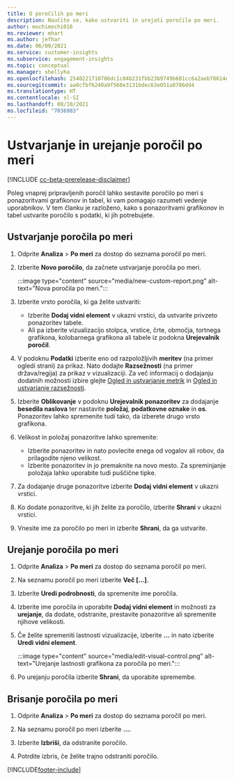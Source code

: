```yaml
---
title: O poročilih po meri
description: Naučite se, kako ustvariti in urejati poročila po meri.
author: mochimochi016
ms.reviewer: mhart
ms.author: jefhar
ms.date: 06/09/2021
ms.service: customer-insights
ms.subservice: engagement-insights
ms.topic: conceptual
ms.manager: shellyha
ms.openlocfilehash: 2540221710786dc1c84b231fbb23b9749b601cc6a2aeb78614e16002302a80a9
ms.sourcegitcommit: aa0cfbf6240a9f560e3131bdec63e051a8786dd4
ms.translationtype: HT
ms.contentlocale: sl-SI
ms.lasthandoff: 08/10/2021
ms.locfileid: "7036983"
---
```

# <a name="create-and-edit-custom-reports"></a>Ustvarjanje in urejanje poročil po meri

[!INCLUDE [cc-beta-prerelease-disclaimer](includes/cc-beta-prerelease-disclaimer.md)]

Poleg vnaprej pripravljenih poročil lahko sestavite poročilo po meri s ponazoritvami grafikonov in tabel, ki vam pomagajo razumeti vedenje uporabnikov. V tem članku je razloženo, kako s ponazoritvami grafikonov in tabel ustvarite poročilo s podatki, ki jih potrebujete. 

## <a name="create-a-custom-report"></a>Ustvarjanje poročila po meri

1. Odprite **Analiza** > **Po meri** za dostop do seznama poročil po meri.

1. Izberite **Novo poročilo**, da začnete ustvarjanje poročila po meri.

   :::image type="content" source="media/new-custom-report.png" alt-text="Nova poročila po meri.":::

1. Izberite vrsto poročila, ki ga želite ustvariti:

    - Izberite **Dodaj vidni element** v ukazni vrstici, da ustvarite privzeto ponazoritev tabele.
    - Ali pa izberite vizualizacijo stolpca, vrstice, črte, območja, tortnega grafikona, kolobarnega grafikona ali tabele iz podokna **Urejevalnik poročil**.

1. V podoknu **Podatki** izberite eno od razpoložljivih **meritev** (na primer ogledi strani) za prikaz. Nato dodajte **Razsežnosti** (na primer država/regija) za prikaz v vizualizaciji. Za več informacij o dodajanju dodatnih možnosti izbire glejte [Ogled in ustvarjanje metrik](metrics.md) in [Ogled in ustvarjanje razsežnosti](dimensions.md).

1. Izberite **Oblikovanje** v podoknu **Urejevalnik ponazoritev** za dodajanje **besedila naslova** ter nastavite **položaj**, **podatkovne oznake** in **os**.  Ponazoritev lahko spremenite tudi tako, da izberete drugo vrsto grafikona.

1. Velikost in položaj ponazoritve lahko spremenite:
   - Izberite ponazoritev in nato povlecite enega od vogalov ali robov, da prilagodite njeno velikost.
   - Izberite ponazoritev in jo premaknite na novo mesto. Za spreminjanje položaja lahko uporabite tudi puščične tipke.
1. Za dodajanje druge ponazoritve izberite **Dodaj vidni element** v ukazni vrstici.
1. Ko dodate ponazoritve, ki jih želite za poročilo, izberite **Shrani** v ukazni vrstici.

1. Vnesite ime za poročilo po meri in izberite **Shrani**, da ga ustvarite.
 
## <a name="edit-a-custom-report"></a>Urejanje poročila po meri

1. Odprite **Analiza** > **Po meri** za dostop do seznama poročil po meri.

1. Na seznamu poročil po meri izberite **Več [...]**. 

1. Izberite **Uredi podrobnosti**, da spremenite ime poročila.

1. Izberite ime poročila in uporabite **Dodaj vidni element** in možnosti za **urejanje**, da dodate, odstranite, prestavite ponazoritve ali spremenite njihove velikosti.

1. Če želite spremeniti lastnosti vizualizacije, izberite **...** in nato izberite **Uredi vidni element**.

   :::image type="content" source="media/edit-visual-control.png" alt-text="Urejanje lastnosti grafikona za poročila po meri.":::

1. Po urejanju poročila izberite **Shrani**, da uporabite spremembe. 

## <a name="delete-a-custom-report"></a>Brisanje poročila po meri

1. Odprite **Analiza** > **Po meri** za dostop do seznama poročil po meri.

1. Na seznamu poročil po meri izberite **...**.

1. Izberite **Izbriši**, da odstranite poročilo.

1. Potrdite izbris, če želite trajno odstraniti poročilo.

[!INCLUDE[footer-include](../includes/footer-banner.md)]
